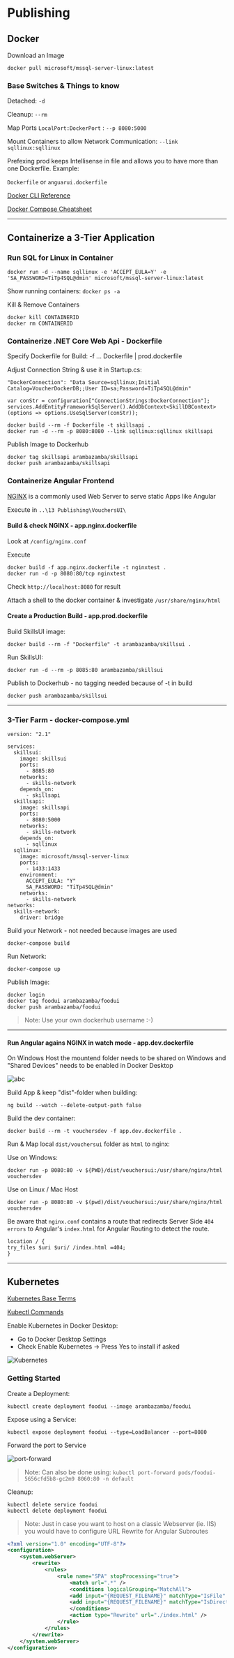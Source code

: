 # Publishing

## Docker

Download an Image

`docker pull microsoft/mssql-server-linux:latest`

### Base Switches & Things to know

Detached: `-d`

Cleanup: `--rm`

Map Ports `LocalPort:DockerPort` : `--p 8080:5000`

Mount Containers to allow Network Communication: `--link sqllinux:sqllinux`

Prefexing prod keeps Intellisense in file and allows you to have more than one Dockerfile. Example:

`Dockerfile` or `anguarui.dockerfile`

[Docker CLI Reference](https://docs.docker.com/engine/reference/commandline/cli/)

[Docker Compose Cheatsheet](https://devhints.io/docker-compose)

---

## Containerize a 3-Tier Application

### Run SQL for Linux in Container

```
docker run -d --name sqllinux -e 'ACCEPT_EULA=Y' -e 'SA_PASSWORD=TiTp4SQL@dmin' microsoft/mssql-server-linux:latest
```

Show running containers: `docker ps -a`

Kill & Remove Containers

```
docker kill CONTAINERID
docker rm CONTAINERID
```

### Containerize .NET Core Web Api - Dockerfile

Specify Dockerfile for Build: -f ... Dockerfile | prod.dockerfile

Adjust Connection String & use it in Startup.cs:

`"DockerConnection": "Data Source=sqllinux;Initial Catalog=VoucherDockerDB;;User ID=sa;Password=TiTp4SQL@dmin"`

```
var conStr = configuration["ConnectionStrings:DockerConnection"];
services.AddEntityFrameworkSqlServer().AddDbContext<SkillDBContext>(options => options.UseSqlServer(conStr));
```

```
docker build --rm -f Dockerfile -t skillsapi .
docker run -d --rm -p 8080:8080 --link sqllinux:sqllinux skillsapi
```

Publish Image to Dockerhub

```
docker tag skillsapi arambazamba/skillsapi
docker push arambazamba/skillsapi
```

### Containerize Angular Frontend

[NGINX](https://www.nginx.com/) is a commonly used Web Server to serve static Apps like Angular

Execute in `..\13 Publishing\VouchersUI\`

#### Build & check NGINX - app.nginx.dockerfile

Look at `/config/nginx.conf`

Execute

```
docker build -f app.nginx.dockerfile -t nginxtest .
docker run -d -p 8080:80/tcp nginxtest
```

Check `http://localhost:8080` for result

Attach a shell to the docker container & investigate `/usr/share/nginx/html`

#### Create a Production Build - app.prod.dockerfile

Build SkillsUI image:

```
docker build --rm -f "Dockerfile" -t arambazamba/skillsui .
```

Run SkillsUI:

```
docker run -d --rm -p 8085:80 arambazamba/skillsui
```

Publish to Dockerhub - no tagging needed because of -t in build

```
docker push arambazamba/skillsui
```

---

### 3-Tier Farm - docker-compose.yml

```
version: "2.1"

services:
  skillsui:
    image: skillsui
    ports:
      - 8085:80
    networks:
      - skills-network
    depends_on:
      - skillsapi
  skillsapi:
    image: skillsapi
    ports:
      - 8080:5000
    networks:
      - skills-network
    depends_on:
      - sqllinux
  sqllinux:
    image: microsoft/mssql-server-linux
    ports:
      - 1433:1433
    environment:
      ACCEPT_EULA: "Y"
      SA_PASSWORD: "TiTp4SQL@dmin"
    networks:
      - skills-network
networks:
  skills-network:
    driver: bridge
```

Build your Network - not needed because images are used

`docker-compose build`

Run Network:

`docker-compose up`

Publish Image:

```
docker login
docker tag foodui arambazamba/foodui
docker push arambazamba/foodui
```

> Note: Use your own dockerhub username :-)

---

#### Run Angular agains NGINX in watch mode - app.dev.dockerfile

On Windows Host the mountend folder needs to be shared on Windows and "Shared Devices" needs to be enabled in Docker Desktop

![abc](_images/windows-share.png)

Build App & keep "dist"-folder when building:

`ng build --watch --delete-output-path false`

Build the dev container:

`docker build --rm -t vouchersdev -f app.dev.dockerfile .`

Run & Map local `dist/vouchersui` folder as `html` to nginx:

Use on Windows:

`docker run -p 8080:80 -v ${PWD}/dist/vouchersui:/usr/share/nginx/html vouchersdev`

Use on Linux / Mac Host

`docker run -p 8080:80 -v $(pwd)/dist/vouchersui:/usr/share/nginx/html vouchersdev`

Be aware that `nginx.conf` contains a route that redirects Server Side `404 errors` to Angular's `index.html` for Angular Routing to detect the route.

```
location / {
try_files $uri $uri/ /index.html =404;
}
```

---

## Kubernetes

[Kubernetes Base Terms](https://docs.bytemark.co.uk/article/kubernetes-terminology-glossary/)

[Kubectl Commands](https://kubernetes.io/docs/reference/generated/kubectl/kubectl-commands)

Enable Kubernetes in Docker Desktop:

- Go to Docker Desktop Settings
- Check Enable Kubernetes -> Press Yes to install if asked

![Kubernetes](_images/kubernetes.png)

### Getting Started

Create a Deployment:

```
kubectl create deployment foodui --image arambazamba/foodui
```

Expose using a Service:

```
kubectl expose deployment foodui --type=LoadBalancer --port=8080
```

Forward the port to Service

![port-forward](_images/port-forward.png)

> Note: Can also be done using: `kubectl port-forward pods/foodui-5656cfd5b8-gc2m9 8060:80 -n default`

Cleanup:

```
kubectl delete service foodui
kubectl delete deployment foodui
```

> Note: Just in case you want to host on a classic Webserver (ie. IIS) you would have to configure URL Rewrite for Angular Subroutes

```xml
<?xml version="1.0" encoding="UTF-8"?>
<configuration>
    <system.webServer>
        <rewrite>
            <rules>
                <rule name="SPA" stopProcessing="true">
                    <match url=".*" />
                    <conditions logicalGrouping="MatchAll">
                    <add input="{REQUEST_FILENAME}" matchType="IsFile" negate="true" />
                    <add input="{REQUEST_FILENAME}" matchType="IsDirectory" negate="true" />
                    </conditions>
                    <action type="Rewrite" url="./index.html" />
                </rule>
            </rules>
        </rewrite>
    </system.webServer>
</configuration>
```
